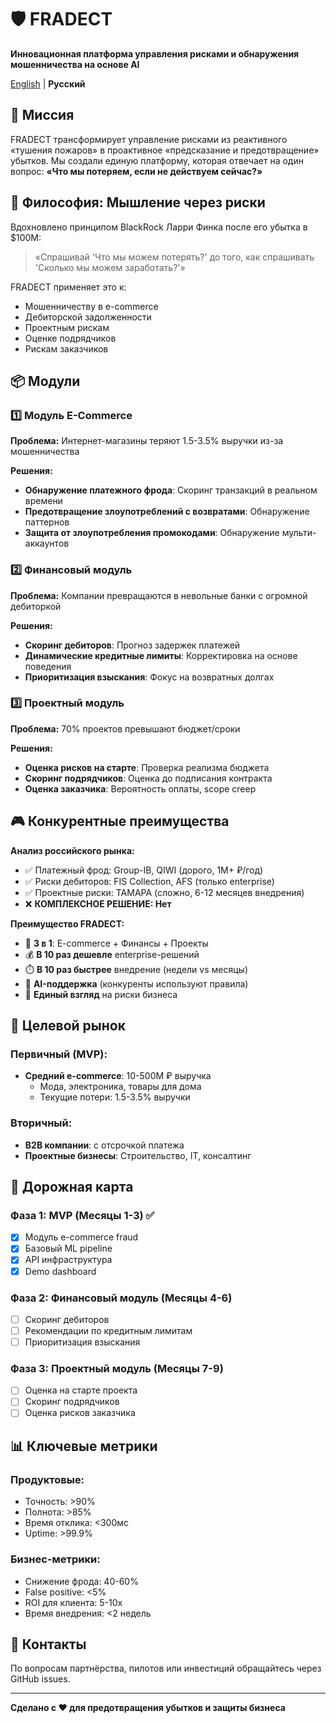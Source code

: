 # 🛡️ FRADECT

**Инновационная платформа управления рисками и обнаружения мошенничества на основе AI**

[English](README.md) | **Русский**

## 🎯 Миссия

FRADECT трансформирует управление рисками из реактивного «тушения пожаров» в проактивное «предсказание и предотвращение» убытков. Мы создали единую платформу, которая отвечает на один вопрос: **«Что мы потеряем, если не действуем сейчас?»**

## 🧠 Философия: Мышление через риски

Вдохновлено принципом BlackRock Ларри Финка после его убытка в $100М:
> «Спрашивай 'Что мы можем потерять?' до того, как спрашивать 'Сколько мы можем заработать?'»

FRADECT применяет это к:
- Мошенничеству в e-commerce
- Дебиторской задолженности
- Проектным рискам
- Оценке подрядчиков
- Рискам заказчиков

## 📦 Модули

### 1️⃣ Модуль E-Commerce
**Проблема:** Интернет-магазины теряют 1.5-3.5% выручки из-за мошенничества

**Решения:**
- **Обнаружение платежного фрода**: Скоринг транзакций в реальном времени
- **Предотвращение злоупотреблений с возвратами**: Обнаружение паттернов
- **Защита от злоупотребления промокодами**: Обнаружение мульти-аккаунтов

### 2️⃣ Финансовый модуль
**Проблема:** Компании превращаются в невольные банки с огромной дебиторкой

**Решения:**
- **Скоринг дебиторов**: Прогноз задержек платежей
- **Динамические кредитные лимиты**: Корректировка на основе поведения
- **Приоритизация взыскания**: Фокус на возвратных долгах

### 3️⃣ Проектный модуль
**Проблема:** 70% проектов превышают бюджет/сроки

**Решения:**
- **Оценка рисков на старте**: Проверка реализма бюджета
- **Скоринг подрядчиков**: Оценка до подписания контракта
- **Оценка заказчика**: Вероятность оплаты, scope creep

## 🎮 Конкурентные преимущества

**Анализ российского рынка:**
- ✅ Платежный фрод: Group-IB, QIWI (дорого, 1М+ ₽/год)
- ✅ Риски дебиторов: FIS Collection, AFS (только enterprise)
- ✅ Проектные риски: ТАМАРА (сложно, 6-12 месяцев внедрения)
- ❌ **КОМПЛЕКСНОЕ РЕШЕНИЕ: Нет**

**Преимущество FRADECT:**
- 🔹 **3 в 1**: E-commerce + Финансы + Проекты
- 💰 **В 10 раз дешевле** enterprise-решений
- ⏱️ **В 10 раз быстрее** внедрение (недели vs месяцы)
- 🤖 **AI-поддержка** (конкуренты используют правила)
- 🎯 **Единый взгляд** на риски бизнеса

## 🎯 Целевой рынок

### Первичный (MVP):
- **Средний e-commerce**: 10-500М ₽ выручка
  - Мода, электроника, товары для дома
  - Текущие потери: 1.5-3.5% выручки

### Вторичный:
- **B2B компании**: с отсрочкой платежа
- **Проектные бизнесы**: Строительство, IT, консалтинг

## 🚀 Дорожная карта

### Фаза 1: MVP (Месяцы 1-3) ✅
- [x] Модуль e-commerce fraud
- [x] Базовый ML pipeline
- [x] API инфраструктура
- [x] Demo dashboard

### Фаза 2: Финансовый модуль (Месяцы 4-6)
- [ ] Скоринг дебиторов
- [ ] Рекомендации по кредитным лимитам
- [ ] Приоритизация взыскания

### Фаза 3: Проектный модуль (Месяцы 7-9)
- [ ] Оценка на старте проекта
- [ ] Скоринг подрядчиков
- [ ] Оценка рисков заказчика

## 📊 Ключевые метрики

### Продуктовые:
- Точность: >90%
- Полнота: >85%
- Время отклика: <300мс
- Uptime: >99.9%

### Бизнес-метрики:
- Снижение фрода: 40-60%
- False positive: <5%
- ROI для клиента: 5-10x
- Время внедрения: <2 недель

## 📢 Контакты

По вопросам партнёрства, пилотов или инвестиций обращайтесь через GitHub issues.

---

**Сделано с ❤️ для предотвращения убытков и защиты бизнеса**